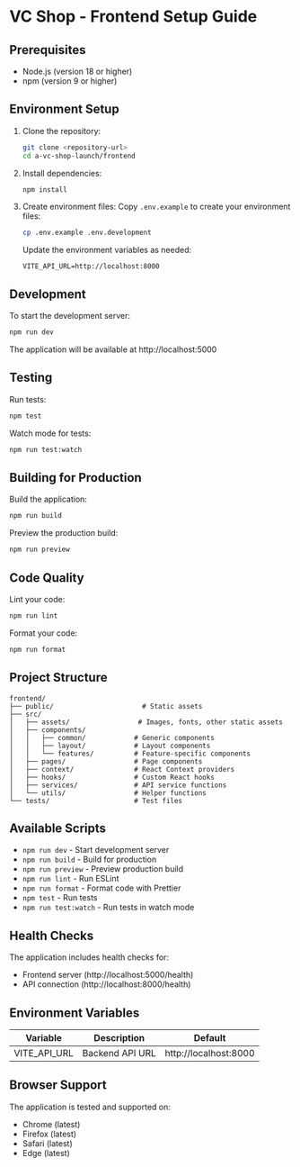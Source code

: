 # VC Shop - Frontend Setup Guide

## Prerequisites

- Node.js (version 18 or higher)
- npm (version 9 or higher)

## Environment Setup

1. Clone the repository:
   ```bash
   git clone <repository-url>
   cd a-vc-shop-launch/frontend
   ```

2. Install dependencies:
   ```bash
   npm install
   ```

3. Create environment files:
   Copy `.env.example` to create your environment files:
   ```bash
   cp .env.example .env.development
   ```

   Update the environment variables as needed:
   ```
   VITE_API_URL=http://localhost:8000
   ```

## Development

To start the development server:
```bash
npm run dev
```

The application will be available at http://localhost:5000

## Testing

Run tests:
```bash
npm test
```

Watch mode for tests:
```bash
npm run test:watch
```

## Building for Production

Build the application:
```bash
npm run build
```

Preview the production build:
```bash
npm run preview
```

## Code Quality

Lint your code:
```bash
npm run lint
```

Format your code:
```bash
npm run format
```

## Project Structure

```
frontend/
├── public/                      # Static assets
├── src/
│   ├── assets/                 # Images, fonts, other static assets
│   ├── components/            
│   │   ├── common/            # Generic components
│   │   ├── layout/            # Layout components
│   │   └── features/          # Feature-specific components
│   ├── pages/                 # Page components
│   ├── context/               # React Context providers
│   ├── hooks/                 # Custom React hooks
│   ├── services/              # API service functions
│   └── utils/                 # Helper functions
└── tests/                     # Test files
```

## Available Scripts

- `npm run dev` - Start development server
- `npm run build` - Build for production
- `npm run preview` - Preview production build
- `npm run lint` - Run ESLint
- `npm run format` - Format code with Prettier
- `npm test` - Run tests
- `npm run test:watch` - Run tests in watch mode

## Health Checks

The application includes health checks for:
- Frontend server (http://localhost:5000/health)
- API connection (http://localhost:8000/health)

## Environment Variables

| Variable | Description | Default |
|----------|-------------|---------|
| VITE_API_URL | Backend API URL | http://localhost:8000 |

## Browser Support

The application is tested and supported on:
- Chrome (latest)
- Firefox (latest)
- Safari (latest)
- Edge (latest)